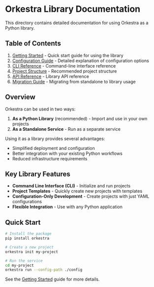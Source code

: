 # Orkestra Library Documentation

This directory contains detailed documentation for using Orkestra as a Python library.

## Table of Contents

1. [Getting Started](getting_started.md) - Quick start guide for using the library
2. [Configuration Guide](configuration_guide.md) - Detailed explanation of configuration options
3. [CLI Reference](cli_reference.md) - Command-line interface reference
4. [Project Structure](project_structure.md) - Recommended project structure
5. [API Reference](api_reference.md) - Library API reference
6. [Migration Guide](migration_guide.md) - Migrating from standalone to library usage

## Overview

Orkestra can be used in two ways:

1. **As a Python Library** (recommended) - Import and use in your own projects
2. **As a Standalone Service** - Run as a separate service

Using it as a library provides several advantages:
- Simplified deployment and configuration
- Better integration with your existing Python workflows
- Reduced infrastructure requirements

## Key Library Features

- **Command Line Interface (CLI)** - Initialize and run projects
- **Project Templates** - Quickly create new projects with templates
- **Configuration-Only Development** - Create projects with just YAML configurations
- **Flexible Integration** - Use with any Python application

## Quick Start

```bash
# Install the package
pip install orkestra

# Create a new project
orkestra init my-project

# Run the service
cd my-project
orkestra run --config-path ./config
```

See the [Getting Started](getting_started.md) guide for more details.